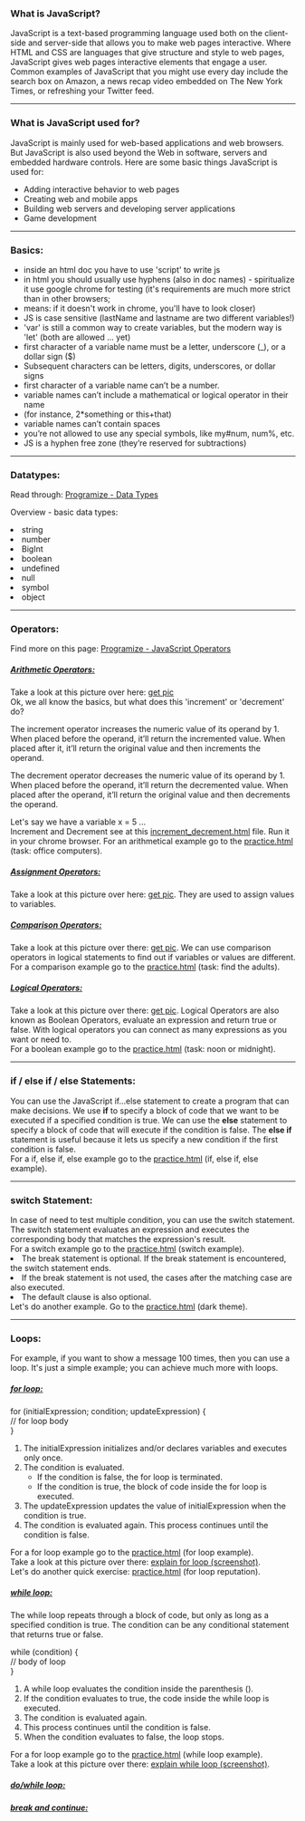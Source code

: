 <h3>What is JavaScript?</h3>
JavaScript is a text-based programming language used both on the client-side and server-side
that allows you to make web pages interactive. Where HTML and CSS are languages that give
structure and style to web pages, JavaScript gives web pages interactive elements that engage a
user. Common examples of JavaScript that you might use every day include the search box on Amazon,
a news recap video embedded on The New York Times, or refreshing your Twitter feed.
<hr />
<h3>What is JavaScript used for?</h3>
JavaScript is mainly used for web-based applications and web browsers. But JavaScript is also
used beyond the Web in software, servers and embedded hardware controls. Here are some basic
things JavaScript is used for:
<ul>
    <li>Adding interactive behavior to web pages</li>
    <li>Creating web and mobile apps</li>
    <li>Building web servers and developing server applications</li>
    <li>Game development</li>
</ul>
<hr />
<h3>Basics:</h3>
<ul>
<li>inside an html doc you have to use 'script' to write js</li>
<li>in html you should usually use hyphens (also in doc names) - spiritualize it use google chrome 
for testing (it's requirements are much more strict than in other browsers;</li>
<li>means: if it doesn't work in chrome, you'll have to look closer)</li>
<li>JS is case sensitive (lastName and lastname are two different variables!)</li>
<li>'var' is still a common way to create variables, but the modern way is 'let' (both are allowed 
... yet)</li>
<li>first character of a variable name must be a letter, underscore (_), or a dollar sign ($)</li>
<li>Subsequent characters can be letters, digits, underscores, or dollar signs</li>
<li>first character of a variable name can’t be a number.</li>
<li>variable names can’t include a mathematical or logical operator in their name</li>
<li>(for instance, 2*something or this+that)</li>
<li>variable names can’t contain spaces</li>
<li>you’re not allowed to use any special symbols, like my#num, num%, etc.</li>
<li>JS is a hyphen free zone (they’re reserved for subtractions)</li>   
</ul>
<hr />
<h3>Datatypes:</h3>
Read through: <a href="https://www.programiz.com/javascript/data-types">Programize - Data Types</a>
<p>Overview - basic data types:</p>
<li>string</li>
<li>number</li>
<li>BigInt</li>
<li>boolean</li>
<li>undefined</li>
<li>null</li>
<li>symbol</li>
<li>object</li>
<hr />
<h3>Operators:</h3>
Find more on this page: <a href="https://www.programiz.com/javascript/operators">Programize - 
JavaScript Operators</a>
<h5><u>Arithmetic Operators:</u></h5>
Take a look at this picture over here: <a href="https://api.sololearn.com/DownloadFile?id=2745">get 
pic</a>
<br>
Ok, we all know the basics, but what does this 'increment' or 'decrement' do?<br>
<p>The increment operator increases the numeric value of its operand by 1. When placed before the 
operand, it’ll return the incremented value. When placed after it, it’ll return the original value 
and then increments the operand.</p>
<p>The decrement operator decreases the numeric value of its operand by 1. When placed before the 
operand, it’ll return the decremented value. When placed after the operand, it’ll return the 
original value and then decrements the operand.</p>
Let's say we have a variable x = 5 ...
<br>
Increment and Decrement see at this <a href="increment_decrement.html">increment_decrement.html</a> 
file. Run it in your chrome browser.
For an arithmetical example go to the <a href="practice.html"> practice.html</a> (task: office 
computers).
<h5><u>Assignment Operators:</u></h5>
Take a look at this picture over here: <a href="https://api.sololearn.com/DownloadFile?id=2747">get 
pic</a>.
They are used to assign values to variables.
<h5><u>Comparison Operators:</u></h5>
Take a look at this picture over there: <a href="https://api.sololearn.com/DownloadFile?id=2748"> 
get pic</a>.
We can use comparison operators in logical statements to find out if variables or values are 
different.
<br>
For a comparison example go to the <a href="practice.html"> practice.html</a> (task: find the adults).
<h5><u>Logical Operators:</u></h5>
Take a look at this picture over there: <a href="https://api.sololearn.com/DownloadFile?id=2749"> 
get pic</a>.
Logical Operators are also known as Boolean Operators, evaluate an expression and return true or 
false.
With logical operators you can connect as many expressions as you want or need to.
<br>
For a boolean example go to the <a href="practice.html"> practice.html</a> (task: noon or midnight).
<hr />
<h3>if / else if / else Statements:</h3>
You can use the JavaScript if...else statement to create a program that can make decisions. We use 
<strong>if</strong> to specify a block of code that we want to be executed if a specified condition 
is true. We can use the <strong>else</strong> statement to specify a block of code that will execute 
if the condition is false. The <strong>else if</strong> statement is useful because it lets us 
specify a new condition if the first condition is false.<br>
For a if, else if, else example go to the <a href="practice.html"> practice.html</a> (if, else if, else 
example).
<hr />
<h3>switch Statement:</h3>
In case of need to test multiple condition, you can use the switch statement. The switch statement 
evaluates an expression and executes the corresponding body that matches the expression's result.
<br>
For a switch example go to the <a href="practice.html"> practice.html</a> (switch example).
<br>
<li>The break statement is optional. If the break statement is encountered, the switch statement ends.</li>
<li>If the break statement is not used, the cases after the matching case are also executed.</li>
<li>The default clause is also optional.</li>
Let's do another example. Go to the <a href="practice.html"> practice.html</a> (dark theme).
<hr />
<h3>Loops:</h3>
For example, if you want to show a message 100 times, then you can use a loop. It's just a simple example; you can achieve much more with loops.
<h5><u>for loop:</u></h5>
for (initialExpression; condition; updateExpression) {<br>
    // for loop body<br>
}
<ol>
<li>The initialExpression initializes and/or declares variables and executes only once.</li>
<li>The condition is evaluated.
    <ul>
    <li>If the condition is false, the for loop is terminated.</li>
    <li>If the condition is true, the block of code inside the for loop is executed.</li>
    </ul>
</li>
<li>The updateExpression updates the value of initialExpression when the condition is true.</li>
<li>The condition is evaluated again. This process continues until the condition is false.</li>
</ol>
For a for loop example go to the <a href="practice.html"> practice.html</a> (for loop example).
<br>
Take a look at this picture over there: <a href="for_loop_screenshot.png">explain for loop (screenshot)</a>.
<br>
Let's do another quick exercise: <a href="practice.html">practice.html</a> (for loop reputation).
<h5><u>while loop:</u></h5>
The while loop repeats through a block of code, but only as long as a specified condition is true.
The condition can be any conditional statement that returns true or false.
<p>
while (condition) {<br>
    // body of loop<br>
}
</p>
<ol>
<li>A while loop evaluates the condition inside the parenthesis ().</li>
<li>If the condition evaluates to true, the code inside the while loop is executed.</li>
<li>The condition is evaluated again.</li>
<li>This process continues until the condition is false.</li>
<li>When the condition evaluates to false, the loop stops.</li>
</ol>
For a for loop example go to the <a href="practice.html"> practice.html</a> (while loop example).
<br>
Take a look at this picture over there: <a href="while_loop_screenshot.png">explain while loop (screenshot)</a>.
<h5><u>do/while loop:</u></h5>

<h5><u>break and continue:</u></h5>
